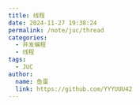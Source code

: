 ```yaml
---
title: 线程
date: 2024-11-27 19:38:24
permalink: /note/juc/thread
categories:
  - 并发编程
  - 线程
tags:
  - JUC
author: 
  name: 鱼蛋
  link: https://github.com/YYYUUU42
---
```

